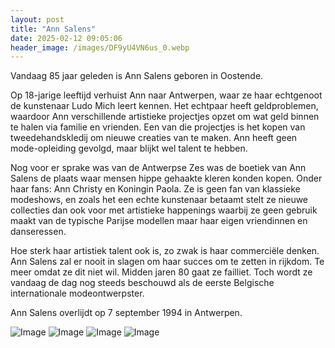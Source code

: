```yaml
---
layout: post
title: "Ann Salens"
date: 2025-02-12 09:05:06
header_image: /images/DF9yU4VN6us_0.webp
---
```


Vandaag 85 jaar geleden is Ann Salens geboren in Oostende. 

Op 18-jarige leeftijd verhuist Ann naar Antwerpen, waar ze haar echtgenoot de kunstenaar Ludo Mich leert kennen. Het echtpaar heeft geldproblemen, waardoor Ann verschillende artistieke projectjes opzet om wat geld binnen te halen via familie en vrienden. Een van die projectjes is het kopen van tweedehandskledij om nieuwe creaties van te maken. Ann heeft geen mode-opleiding gevolgd, maar blijkt wel talent te hebben.

Nog voor er sprake was van de Antwerpse Zes was de boetiek van Ann Salens de plaats waar mensen hippe gehaakte kleren konden kopen. Onder haar fans: Ann Christy en Koningin Paola. Ze is geen fan van klassieke modeshows, en zoals het een echte kunstenaar betaamt stelt ze nieuwe collecties dan ook voor met artistieke happenings waarbij ze geen gebruik maakt van de typische Parijse modellen maar haar eigen vriendinnen en danseressen.

Hoe sterk haar artistiek talent ook is, zo zwak is haar commerciële denken. Ann Salens zal er nooit in slagen om haar succes om te zetten in rijkdom. Te meer omdat ze dit niet wil. Midden jaren 80 gaat ze failliet. Toch wordt ze vandaag de dag nog steeds beschouwd als de eerste Belgische internationale modeontwerpster.

Ann Salens overlijdt op 7 september 1994 in Antwerpen.

![Image](/zij.was.eens/images/DF9yU4VN6us_0.webp)
![Image](/zij.was.eens/images/DF9yU4VN6us_1.webp)
![Image](/zij.was.eens/images/DF9yU4VN6us_2.webp)
![Image](/zij.was.eens/images/DF9yU4VN6us_3.webp)
